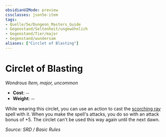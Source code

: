 ```yaml
---
obsidianUIMode: preview
cssclasses: json5e-item
tags:
- Quelle/5e/Dungeon_Masters_Guide
- Gegenstand/Seltenheit/ungewöhnlich
- Gegenstand/Tier/major
- Gegenstand/wundersam
aliases: ["Circlet of Blasting"]
---
```

# Circlet of Blasting
*Wondrous Item, major, uncommon*  

- **Cost**: ⏤
- **Weight**: ⏤

While wearing this circlet, you can use an action to cast the [scorching ray](../Zauber/Sengender-Strahl.md) spell with it. When you make the spell's attacks, you do so with an attack bonus of +5. The circlet can't be used this way again until the next dawn.

*Source: SRD / Basic Rules*